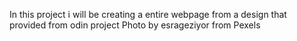 In this project i will be creating a entire webpage from a design that provided from odin project
Photo by esrageziyor from Pexels